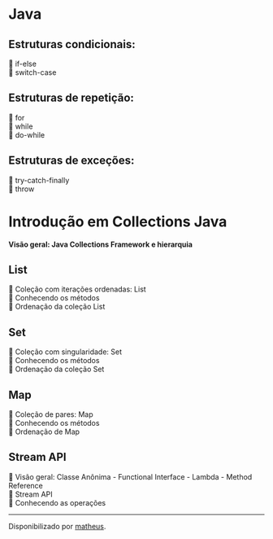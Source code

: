 <h1>Java</h1>

<h2>Estruturas condicionais:</h2>
	   🔸 if-else <br>
	   🔸 switch-case <br>
	    
<h2>Estruturas de repetição:</h2>
	   🔸 for <br>
	   🔸 while <br>
	   🔸 do-while <br>
	    
<h2> Estruturas de exceções:</h2> 
	   🔸 try-catch-finally<br> 
	   🔸 throw <br>



<h1>
Introdução em Collections Java
</h1>

<strong> Visão geral:  Java Collections Framework e hierarquia </strong>

<h2> List </h2>
	 🔸 Coleção com iterações ordenadas: List<br>
	 🔸 Conhecendo os métodos<br>
	 🔸 Ordenação da coleção List<br>
	 
<h2> Set </h2>
	 🔸 Coleção com singularidade: Set<br>
	 🔸 Conhecendo os métodos<br>
	 🔸 Ordenação da coleção Set<br>
	 
<h2> Map </h2>
	 🔸 Coleção de pares: Map<br>
	 🔸 Conhecendo os métodos<br>
	 🔸 Ordenação de Map<br>
	
<h2> Stream API </h2>
	 🔸 Visão geral: Classe Anônima - Functional Interface - Lambda  - Method Reference<br>
	 🔸 Stream API<br>
	 🔸 Conhecendo as operações<br>
	
------------

Disponibilizado por [matheus](https://www.linkedin.com/in/matheus-lunz-bresinski/ "matheus").
